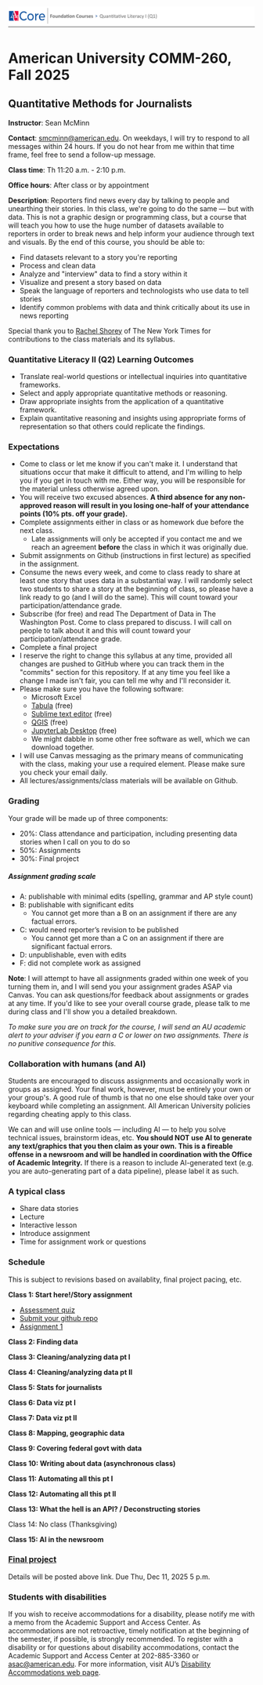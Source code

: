 ![syllabusbanner](SyllabusBannerQ1.png)

# American University COMM-260, Fall 2025
## Quantitative Methods for Journalists

**Instructor**: Sean McMinn

**Contact**: smcminn@american.edu. On weekdays, I will try to respond to all messages within 24 hours. If you do not hear from me within that time frame, feel free to send a follow-up message.

**Class time**: Th 11:20 a.m. - 2:10 p.m.

**Office hours**: After class or by appointment

**Description**: Reporters find news every day by talking to people and unearthing their stories. In this class, we're going to do the same — but with data. This is not a graphic design or programming class, but a course that will teach you how to use the huge number of datasets available to reporters in order to break news and help inform your audience through text and visuals. By the end of this course, you should be able to:

* Find datasets relevant to a story you're reporting
* Process and clean data
* Analyze and "interview" data to find a story within it
* Visualize and present a story based on data
* Speak the language of reporters and technologists who use data to tell stories
* Identify common problems with data and think critically about its use in news reporting

Special thank you to [Rachel Shorey](https://github.com/rshorey/digitalframeworks-spring18) of The New York Times for contributions to the class materials and its syllabus.

### Quantitative Literacy II (Q2) Learning Outcomes

* Translate real-world questions or intellectual inquiries into quantitative frameworks.
* Select and apply appropriate quantitative methods or reasoning.
* Draw appropriate insights from the application of a quantitative framework.
* Explain quantitative reasoning and insights using appropriate forms of representation so that others could replicate the findings.

### Expectations

* Come to class or let me know if you can't make it. I understand that situations occur that make it difficult to attend, and I'm willing to help you if you get in touch with me. Either way, you will be responsible for the material unless otherwise agreed upon.
* You will receive two excused absences. **A third absence for any non-approved reason will result in you losing one-half of your attendance points (10% pts. off your grade).** 
* Complete assignments either in class or as homework due before the next class. 
   * Late assignments will only be accepted if you contact me and we reach an agreement **before** the class in which it was originally due. 
* Submit assignments on Github (instructions in first lecture) as specified in the assignment.
* Consume the news every week, and come to class ready to share at least one story that uses data in a substantial way. I will randomly select two students to share a story at the beginning of class, so please have a link ready to go (and I will do the same). This will count toward your participation/attendance grade.
* Subscribe (for free) and read The Department of Data in The Washington Post. Come to class prepared to discuss. I will call on people to talk about it and this will count toward your participation/attendance grade.
* Complete a final project
* I reserve the right to change this syllabus at any time, provided all changes are pushed to GitHub where you can track them in the "commits" section for this repository. If at any time you feel like a change I made isn't fair, you can tell me why and I'll reconsider it.
* Please make sure you have the following software:  
	* Microsoft Excel 
	* [Tabula](https://tabula.technology/) (free)
	* [Sublime text editor](https://www.sublimetext.com/download) (free)
	* [QGIS](https://qgis.org/download/) (free)
	* [JupyterLab Desktop](https://github.com/jupyterlab/jupyterlab-desktop) (free)
	* We might dabble in some other free software as well, which we can download together. 
* I will use Canvas messaging as the primary means of communicating with the class, making your use a required element. Please make sure you check your email daily.
* All lectures/assignments/class materials will be available on Github.


### Grading

Your grade will be made up of three components:

* 20%: Class attendance and participation, including presenting data stories when I call on you to do so
* 50%: Assignments
* 30%: Final project

##### Assignment grading scale

* A: publishable with minimal edits (spelling, grammar and AP style count)
* B: publishable with significant edits
	* You cannot get more than a B on an assignment if there are any factual errors.
* C: would need reporter’s revision to be published
	* You cannot get more than a C on an assignment if there are significant factual errors.
* D: unpublishable, even with edits 
* F: did not complete work as assigned

**Note**: I will attempt to have all assignments graded within one week of you turning them in, and I will send you your assignment grades ASAP via Canvas. You can ask questions/for feedback about assignments or grades at any time. If you'd like to see your overall course grade, please talk to me during class and I'll show you a detailed breakdown.

*To make sure you are on track for the course, I will send an AU academic alert to your adviser if you earn a C or lower on two assignments. There is no punitive consequence for this.*

### Collaboration with humans (and AI)

Students are encouraged to discuss assignments and occasionally work in groups as assigned. Your final work, however, must be entirely your own or your group's. A good rule of thumb is that no one else should take over your keyboard while completing an assignment. All American University policies regarding cheating apply to this class.

We can and will use online tools — including AI — to help you solve technical issues, brainstorm ideas, etc. **You should NOT use AI to generate any text/graphics that you then claim as your own. This is a fireable offense in a newsroom and will be handled in coordination with the Office of Academic Integrity.** If there is a reason to include AI-generated text (e.g. you are auto-generating part of a data pipeline), please label it as such. 

### A typical class

* Share data stories
* Lecture
* Interactive lesson
* Introduce assignment
* Time for assignment work or questions

### Schedule

This is subject to revisions based on availablity, final project pacing, etc.

**Class 1: Start here!/Story assignment**

* [Assessment quiz](https://docs.google.com/forms/d/e/1FAIpQLSffx9wWR8lH7PrLpM0WPCqq0kTN8US1xuoQLeCCvNPkxrz0yw/viewform)
* [Submit your github repo](https://docs.google.com/forms/d/e/1FAIpQLScIAfWHr8d6qS3heYwbPkHwZcyKzVT-ztaowKgXuS4Ty9UjUA/viewform)
* [Assignment 1](assignments/assignment1.md) 

**Class 2: Finding data**

**Class 3: Cleaning/analyzing data pt I**

**Class 4: Cleaning/analyzing data pt II**

**Class 5: Stats for journalists**

**Class 6: Data viz pt I**

**Class 7: Data viz pt II**

**Class 8: Mapping, geographic data**

**Class 9: Covering federal govt with data**

**Class 10: Writing about data (asynchronous class)**

**Class 11: Automating all this pt I**

**Class 12: Automating all this pt II**

**Class 13: What the hell is an API? / Deconstructing stories**

Class 14: No class (Thanksgiving)

**Class 15: AI in the newsroom**

### [Final project](finalproject.md)

Details will be posted above link. Due Thu, Dec 11, 2025 5 p.m.

### Students with disabilities

If you wish to receive accommodations for a disability, please notify me with a memo from the Academic Support and Access Center. As accommodations are not retroactive, timely notification at the beginning of the semester, if possible, is strongly recommended. To register with a disability or for questions about disability accommodations, contact the Academic Support and Access Center at 202-885-3360 or asac@american.edu. For more information, visit AU’s [Disability Accommodations web page](https://www.american.edu/provost/academic-access/documentation-and-eligibility.cfm).




